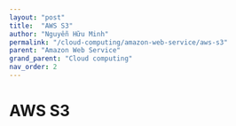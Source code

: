 ```yaml
---
layout: "post"
title:  "AWS S3"
author: "Nguyễn Hữu Minh"
permalink: "/cloud-computing/amazon-web-service/aws-s3"
parent: "Amazon Web Service"
grand_parent: "Cloud computing"
nav_order: 2
---
```


# AWS S3
